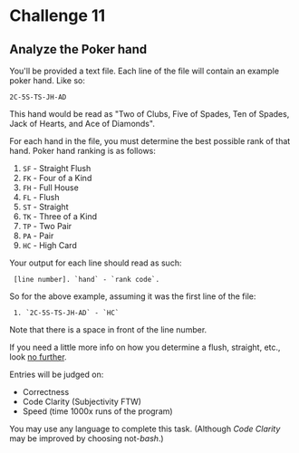 Challenge 11
============

## Analyze the Poker hand

You'll be provided a text file. Each line of the file will contain an
example poker hand. Like so:

    2C-5S-TS-JH-AD

This hand would be read as "Two of Clubs, Five of Spades, Ten of Spades,
Jack of Hearts, and Ace of Diamonds".

For each hand in the file, you must determine the best possible rank of
that hand. Poker hand ranking is as follows:

 1. `SF` - Straight Flush
 2. `FK` - Four of a Kind
 3. `FH` - Full House
 4. `FL` - Flush
 5. `ST` - Straight
 6. `TK` - Three of a Kind
 7. `TP` - Two Pair
 8. `PA` - Pair
 9. `HC` - High Card

Your output for each line should read as such:

     [line number]. `hand` - `rank code`.

 So for the above example, assuming it was the first line of the file:

     1. `2C-5S-TS-JH-AD` - `HC`

Note that there is a space in front of the line number.

If you need a little more info on how you determine a flush, straight,
etc., look [no further](http://www.compendia.co.uk/poker_scores.htm).

Entries will be judged on:

 - Correctness
 - Code Clarity (Subjectivity FTW)
 - Speed (time 1000x runs of the program)

You may use any language to complete this task. (Although _Code Clarity_
may be improved by choosing not-_bash_.)